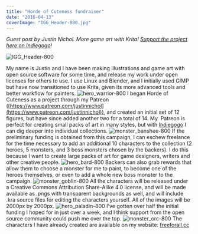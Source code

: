 ```yaml
---
title: "Horde of Cuteness fundraiser"
date: "2016-04-13"
coverImage: "IGG_Header-800.jpg"
---
```


_Guest post by Justin Nichol. More game art with Krita! [Support the project here on Indiegogo](https://www.indiegogo.com/projects/horde-of-cuteness#/)!_

![IGG_Header-800](images/IGG_Header-800.jpg)

My name is Justin and I have been making illustrations and game art with open source software for some time, and release my work under open licenses for others to use. I use Linux and Blender, and I initially used GIMP but have now transitioned to use Krita, given its more advanced tools and better workflow for painters. ![hero_warrior-800](images/hero_warrior-800.jpg) I began Horde of Cuteness as a project through my Patreon ([https://www.patreon.com/justinnichol](https://www.patreon.com/justinnichol)), and created an initial set of 12 figures, but have since added another two for a total of 14. My  Patreon is perfect for creating small packs of art in many styles, but with [Indiegogo](https://www.indiegogo.com/projects/horde-of-cuteness#/) I can dig deeper into individual collections. ![monster_banshee-800](images/monster_banshee-800.jpg) If the preliminary funding is obtained from this campaign, I can eschew freelance for the time necessary to add an additional 10 characters to the collection (2 heroes, 5 monsters, and 3 boss monsters chosen by the backers). I do this because I want to create large packs of art for game designers, writers and other creative people. ![hero_bard-800](images/hero_bard-800.jpg) Backers can also grab rewards that allow them to choose a monster for me to paint, to become one of the heroes themselves, or even to add a whole new boss monster to the campaign. ![monster_goblin-800](images/monster_goblin-800.jpg) All the characters will be released under a Creative Commons Attribution Share-Alike 4.0 license, and will be made available as .pngs with transparent backgrounds as well, and will include .kra source files for editing the characters yourself. All of the images will be 2000px by 2000px. ![hero_paladin-800](images/hero_paladin-800.jpg) I've gotten over half the initial funding I hoped for in just over a week, and I think support from the open source community could push me over the top. ![monster_orc-800](images/monster_orc-800.jpg) The characters I have already created are available on my website: [freeforall.cc](http://freeforall.cc)
